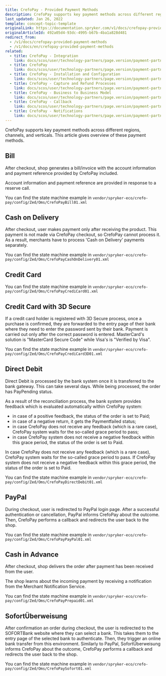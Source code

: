 ```yaml
---
title: CrefoPay - Provided Payment Methods
description: CrefoPay supports key payment methods across different regions, channels, and verticals.- bill, cash on delivery, credit card, direct debit, Paypal, cash in advance, sofort payment
last_updated: Jan 26, 2022
template: concept-topic-template
originalLink: https://documentation.spryker.com/v1/docs/crefopay-provided-payment-methods
originalArticleId: 492a05d4-93dc-4995-b67b-4ba1a828d481
redirect_from:
  - /v1/docs/crefopay-provided-payment-methods
  - /v1/docs/en/crefopay-provided-payment-methods
related:
  - title: CrefoPay - Integration
    link: docs/scos/user/technology-partners/page.version/payment-partners/crefopay/crefopay-integration-into-a-project.html
  - title: CrefoPay
    link: docs/scos/user/technology-partners/page.version/payment-partners/crefopay/crefopay.html
  - title: CrefoPay - Installation and Configuration
    link: docs/scos/user/technology-partners/page.version/payment-partners/crefopay/crefopay-installation-and-configuration.html
  - title: CrefoPay - Capture and Refund Processes
    link: docs/scos/user/technology-partners/page.version/payment-partners/crefopay/crefopay-technical-details-and-howtos/crefopay-capture-and-refund-processes.html
  - title: CrefoPay - Business to Business Model
    link: docs/scos/user/technology-partners/page.version/payment-partners/crefopay/crefopay-technical-details-and-howtos/crefopay-business-to-business-model.html
  - title: CrefoPay - Callback
    link: docs/scos/user/technology-partners/page.version/payment-partners/crefopay/crefopay-technical-details-and-howtos/crefopay-callback.html
  - title: CrefoPay - Notifications
    link: docs/scos/user/technology-partners/page.version/payment-partners/crefopay/crefopay-technical-details-and-howtos/crefopay-notifications.html
---
```


CrefoPay supports key payment methods across different regions, channels, and verticals. This article gives overview of these payment methods.

## Bill
After checkout, shop generates a bill/invoice with the account information and payment reference provided by CrefoPay included.

Account information and payment reference are provided in response to a reserve call.

You can find the state machine example  in `vendor/spryker-eco/crefo-pay/config/Zed/Oms/CrefoPayBill01.xml`

## Cash on Delivery
After checkout, user makes payment only after receiving the product. This payment is not made via CrefoPay checkout, so CrefoPay cannot process it. As a result, merchants have to process 'Cash on Delivery' payments separately.

You can find the state machine example in `vendor/spryker-eco/crefo-pay/config/Zed/Oms/CrefoPayCashOnDelivery01.xml`

## Credit Card
You can find the state machine example in `vendor/spryker-eco/crefo-pay/config/Zed/Oms/CrefoPayCrediCard01.xml`

## Credit Card with 3D Secure
If a credit card holder is registered with 3D Secure process, once a purchase is confirmed, they are forwarded to the entry page of their bank where they need to enter the password sent by their bank. Payment is carried out only after the correct password is entered. MasterCard's solution is "MasterCard Secure Code" while Visa's is "Verified by Visa".

You can find the state machine example in `vendor/spryker-eco/crefo-pay/config/Zed/Oms/CrefoPayCrediCard3D01.xml`

## Direct Debit
Direct Debit is processed by the bank system once it is transferred to the bank gateway. This can take several days. While being processed, the order has PayPending status.

As a result of the reconciliation process, the bank system provides feedback which is evaluated automatically within CrefoPay system:

* in case of a positive feedback, the status of the order is set to Paid;
* in case of a negative return, it gets the Paymentfailed status;
* in case CrefoPay does not receive any feedback (which is a rare case), CrefoPay system waits for the so-called grace period to pass;
*  in case CrefoPay system does not receive a negative feedback within this grace period, the status of the order is set to Paid.

In case CrefoPay does not receive any feedback (which is a rare case), CrefoPay system waits for the so-called grace period to pass. If CrefoPay system does not receive a negative feedback within this grace period, the status of the order is set to Paid.

You can find the state machine example in `vendor/spryker-eco/crefo-pay/config/Zed/Oms/CrefoPayDirectDebit01.xml`

## PayPal
During checkout, user is redirected to PayPal login page. After a successful authentication or cancellation, PayPal informs CrefoPay about the outcome. Then, CrefoPay performs a callback and redirects the user back to the shop.

You can find the state machine example in `vendor/spryker-eco/crefo-pay/config/Zed/Oms/CrefoPayPayPal01.xml`

## Cash in Advance
After checkout, shop delivers the order after payment has been received from the user.

The shop learns about the incoming payment by receiving a notification from the Merchant Notification Service.

You can find the state machine example in `vendor/spryker-eco/crefo-pay/config/Zed/Oms/CrefoPayPrepaid01.xml`

## SofortÜberweisung
After confirmation an order during checkout, the user is redirected to the SOFORTBank website where they can select a bank. This takes them to the entry page of the selected bank to authenticate. Then, they trigger an online bank transfer from this environment. Similarly to PayPal, SofortÜberweisung informs CrefoPay about the outcome, CrefoPay performs a callback and redirects the user back to the shop.

You can find the state machine example in `vendor/spryker-eco/crefo-pay/config/Zed/Oms/CrefoPaySofort01.xml`
